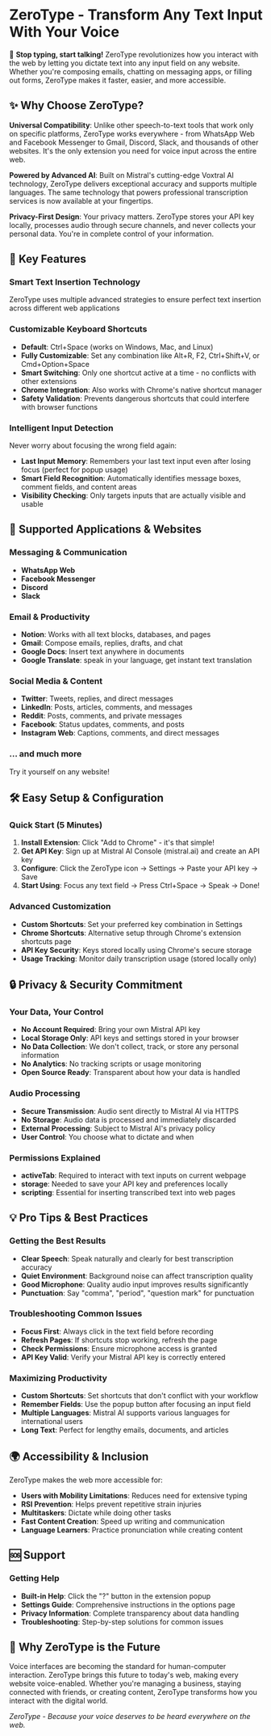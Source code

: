 # ZeroType - Transform Any Text Input With Your Voice

🎤 **Stop typing, start talking!** ZeroType revolutionizes how you interact with the web by letting you dictate text into any input field on any website. Whether you're composing emails, chatting on messaging apps, or filling out forms, ZeroType makes it faster, easier, and more accessible.

## ✨ Why Choose ZeroType?

**Universal Compatibility**: Unlike other speech-to-text tools that work only on specific platforms, ZeroType works everywhere - from WhatsApp Web and Facebook Messenger to Gmail, Discord, Slack, and thousands of other websites. It's the only extension you need for voice input across the entire web.

**Powered by Advanced AI**: Built on Mistral's cutting-edge Voxtral AI technology, ZeroType delivers exceptional accuracy and supports multiple languages. The same technology that powers professional transcription services is now available at your fingertips.

**Privacy-First Design**: Your privacy matters. ZeroType stores your API key locally, processes audio through secure channels, and never collects your personal data. You're in complete control of your information.

## 🚀 Key Features

### **Smart Text Insertion Technology**
ZeroType uses multiple advanced strategies to ensure perfect text insertion across different web applications

### **Customizable Keyboard Shortcuts**
- **Default**: Ctrl+Space (works on Windows, Mac, and Linux)
- **Fully Customizable**: Set any combination like Alt+R, F2, Ctrl+Shift+V, or Cmd+Option+Space
- **Smart Switching**: Only one shortcut active at a time - no conflicts with other extensions
- **Chrome Integration**: Also works with Chrome's native shortcut manager
- **Safety Validation**: Prevents dangerous shortcuts that could interfere with browser functions

### **Intelligent Input Detection**
Never worry about focusing the wrong field again:
- **Last Input Memory**: Remembers your last text input even after losing focus (perfect for popup usage)
- **Smart Field Recognition**: Automatically identifies message boxes, comment fields, and content areas
- **Visibility Checking**: Only targets inputs that are actually visible and usable


## 🌟 Supported Applications & Websites

### **Messaging & Communication**
- **WhatsApp Web**
- **Facebook Messenger**
- **Discord**
- **Slack**

### **Email & Productivity**
- **Notion**: Works with all text blocks, databases, and pages
- **Gmail**: Compose emails, replies, drafts, and chat
- **Google Docs**: Insert text anywhere in documents
- **Google Translate**: speak in your language, get instant text translation

### **Social Media & Content**
- **Twitter**: Tweets, replies, and direct messages
- **LinkedIn**: Posts, articles, comments, and messages
- **Reddit**: Posts, comments, and private messages
- **Facebook**: Status updates, comments, and posts
- **Instagram Web**: Captions, comments, and direct messages

### **... and much more**
Try it yourself on any website!

## 🛠️ Easy Setup & Configuration

### **Quick Start (5 Minutes)**
1. **Install Extension**: Click "Add to Chrome" - it's that simple!
2. **Get API Key**: Sign up at Mistral AI Console (mistral.ai) and create an API key
3. **Configure**: Click the ZeroType icon → Settings → Paste your API key → Save
4. **Start Using**: Focus any text field → Press Ctrl+Space → Speak → Done!

### **Advanced Customization**
- **Custom Shortcuts**: Set your preferred key combination in Settings
- **Chrome Shortcuts**: Alternative setup through Chrome's extension shortcuts page
- **API Key Security**: Keys stored locally using Chrome's secure storage
- **Usage Tracking**: Monitor daily transcription usage (stored locally only)


## 🔒 Privacy & Security Commitment

### **Your Data, Your Control**
- **No Account Required**: Bring your own Mistral API key
- **Local Storage Only**: API keys and settings stored in your browser
- **No Data Collection**: We don't collect, track, or store any personal information
- **No Analytics**: No tracking scripts or usage monitoring
- **Open Source Ready**: Transparent about how your data is handled

### **Audio Processing**
- **Secure Transmission**: Audio sent directly to Mistral AI via HTTPS
- **No Storage**: Audio data is processed and immediately discarded
- **External Processing**: Subject to Mistral AI's privacy policy
- **User Control**: You choose what to dictate and when

### **Permissions Explained**
- **activeTab**: Required to interact with text inputs on current webpage
- **storage**: Needed to save your API key and preferences locally
- **scripting**: Essential for inserting transcribed text into web pages

## 💡 Pro Tips & Best Practices

### **Getting the Best Results**
- **Clear Speech**: Speak naturally and clearly for best transcription accuracy
- **Quiet Environment**: Background noise can affect transcription quality
- **Good Microphone**: Quality audio input improves results significantly
- **Punctuation**: Say "comma", "period", "question mark" for punctuation

### **Troubleshooting Common Issues**
- **Focus First**: Always click in the text field before recording
- **Refresh Pages**: If shortcuts stop working, refresh the page
- **Check Permissions**: Ensure microphone access is granted
- **API Key Valid**: Verify your Mistral API key is correctly entered

### **Maximizing Productivity**
- **Custom Shortcuts**: Set shortcuts that don't conflict with your workflow
- **Remember Fields**: Use the popup button after focusing an input field
- **Multiple Languages**: Mistral AI supports various languages for international users
- **Long Text**: Perfect for lengthy emails, documents, and articles

## 🌍 Accessibility & Inclusion

ZeroType makes the web more accessible for:
- **Users with Mobility Limitations**: Reduces need for extensive typing
- **RSI Prevention**: Helps prevent repetitive strain injuries
- **Multitaskers**: Dictate while doing other tasks
- **Fast Content Creation**: Speed up writing and communication
- **Language Learners**: Practice pronunciation while creating content

## 🆘 Support

### **Getting Help**
- **Built-in Help**: Click the "?" button in the extension popup
- **Settings Guide**: Comprehensive instructions in the options page
- **Privacy Information**: Complete transparency about data handling
- **Troubleshooting**: Step-by-step solutions for common issues


## 🔮 Why ZeroType is the Future

Voice interfaces are becoming the standard for human-computer interaction. ZeroType brings this future to today's web, making every website voice-enabled. Whether you're managing a business, staying connected with friends, or creating content, ZeroType transforms how you interact with the digital world.


*ZeroType - Because your voice deserves to be heard everywhere on the web.* 